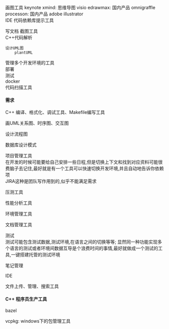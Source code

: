 画图工具
    keynote
    xmind: 思维导图
    visio
    edrawmax: 国内产品
    omnigraffle
    processon: 国内产品
    adobe illustrator  
IDE
    代码依赖库提示工具  

写文档
    截图工具  
    C++代码解析  

    设计UML图  
        plantUML

管理多个开发环境的工具  
    部署  
    测试  
    docker  
    代码扫描工具  


#### 需求

C++ 编译、格式化、调试工具、Makefile编写工具  

画UML关系图、时序图、交互图  

设计流程图  

数据库设计模式  

项目管理工具  
    在开发的时候可能要给自己安排一些日程,但是切换上下文和找到对应资料可能很费脑子去记住,最好就是有一个工具可以快速切换开发环境,并且自动地告诉你依赖项  
    JIRA这种是团队写作用到的,似乎不能满足需求  
 
压测工具  
    

性能分析工具  

环境管理工具  

文档管理工具  

测试  
    测试可能包含测试数据,测试环境,在语言之间的切换等等; 显然同一种功能实现多个语言的测试或者环境间数据互导是个浪费时间的事情,最好就做成一个测试的工具,一键搭建托管的测试环境

笔记管理

IDE

文件上传、管理、搜索工具


#### C++ 程序员生产工具
bazel

vcpkg: windows下的包管理工具  
